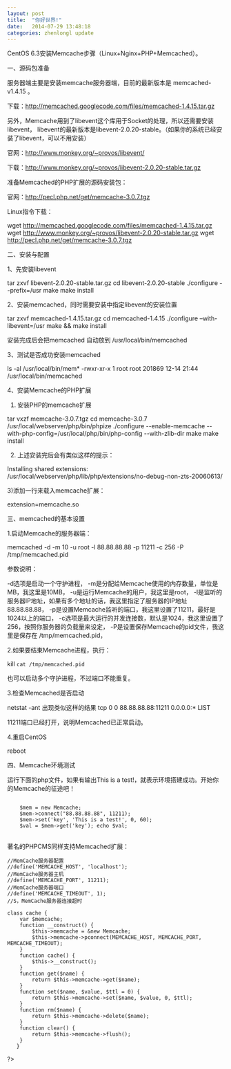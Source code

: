 ```yaml
---
layout: post
title:  "你好世界!"
date:   2014-07-29 13:48:18
categories: zhenlongl update
---
```



CentOS 6.3安装Memcache步骤（Linux+Nginx+PHP+Memcached）。



一、源码包准备


服务器端主要是安装memcache服务器端，目前的最新版本是 memcached-v1.4.15 。

下载：http://memcached.googlecode.com/files/memcached-1.4.15.tar.gz

另外，Memcache用到了libevent这个库用于Socket的处理，所以还需要安装libevent，
libevent的最新版本是libevent-2.0.20-stable。（如果你的系统已经安装了libevent，可以不用安装）

官网：http://www.monkey.org/~provos/libevent/

下载：http://www.monkey.org/~provos/libevent-2.0.20-stable.tar.gz

准备Memcached的PHP扩展的源码安装包：

官网：http://pecl.php.net/get/memcache-3.0.7.tgz

Linux指令下载：

wget http://memcached.googlecode.com/files/memcached-1.4.15.tar.gz
wget http://www.monkey.org/~provos/libevent-2.0.20-stable.tar.gz
wget http://pecl.php.net/get/memcache-3.0.7.tgz


二、安装与配置


1、先安装libevent


tar zxvf libevent-2.0.20-stable.tar.gz cd libevent-2.0.20-stable ./configure --prefix=/usr make make install


2、安装memcached，同时需要安装中指定libevent的安装位置


 tar zxvf memcached-1.4.15.tar.gz cd memcached-1.4.15 ./configure –with-libevent=/usr make && make install


安装完成后会把memcached 自动放到 /usr/local/bin/memcached


3、测试是否成功安装memcached


ls -al /usr/local/bin/mem* -rwxr-xr-x 1 root root 201869 12-14 21:44 /usr/local/bin/memcached


4、安装Memcache的PHP扩展


1) 安装PHP的memcache扩展


 tar vxzf memcache-3.0.7.tgz cd memcache-3.0.7 /usr/local/webserver/php/bin/phpize ./configure --enable-memcache --with-php-config=/usr/local/php/bin/php-config --with-zlib-dir make make install


2) 上述安装完后会有类似这样的提示：


Installing shared extensions: /usr/local/webserver/php/lib/php/extensions/no-debug-non-zts-20060613/


3)添加一行来载入memcache扩展：


extension=memcache.so


三、memcached的基本设置


1.启动Memcache的服务器端：

memcached -d -m 10 -u root -l 88.88.88.88 -p 11211 -c 256 -P /tmp/memcached.pid

参数说明：

-d选项是启动一个守护进程，
-m是分配给Memcache使用的内存数量，单位是MB，我这里是10MB，
-u是运行Memcache的用户，我这里是root，
-l是监听的服务器IP地址，如果有多个地址的话，我这里指定了服务器的IP地址88.88.88.88，
-p是设置Memcache监听的端口，我这里设置了11211，最好是1024以上的端口，
-c选项是最大运行的并发连接数，默认是1024，我这里设置了256，按照你服务器的负载量来设定，
-P是设置保存Memcache的pid文件，我这里是保存在 /tmp/memcached.pid，


2.如果要结束Memcache进程，执行：


kill `cat /tmp/memcached.pid`


也可以启动多个守护进程，不过端口不能重复。


3.检查Memcached是否启动


 netstat -ant 出现类似这样的结果 tcp 0 0 88.88.88.88:11211 0.0.0.0:* LIST


11211端口已经打开，说明Memcached已正常启动。


4.重启CentOS


reboot


四、Memcache环境测试


运行下面的php文件，如果有输出This is a test!，就表示环境搭建成功。开始你的Memcache的征途吧！

<pre>
<code>
    $mem = new Memcache;
    $mem->connect("88.88.88.88", 11211);
    $mem->set('key', 'This is a test!', 0, 60);
    $val = $mem->get('key'); echo $val;
</code>
</pre>

著名的PHPCMS同样支持Memcached扩展：


    //MemCache服务器配置
    //define('MEMCACHE_HOST', 'localhost');
    //MemCache服务器主机
    //define('MEMCACHE_PORT', 11211);
    //MemCache服务器端口
    //define('MEMCACHE_TIMEOUT', 1);
    //S，MemCache服务器连接超时

    class cache {
        var $memcache;
        function __construct() {
            $this->memcache = &new Memcache;
            $this->memcache->pconnect(MEMCACHE_HOST, MEMCACHE_PORT, MEMCACHE_TIMEOUT);
        }
        function cache() {
            $this->__construct();
        }
        function get($name) {
            return $this->memcache->get($name);
        }
        function set($name, $value, $ttl = 0) {
            return $this->memcache->set($name, $value, 0, $ttl);
        }
        function rm($name) {
            return $this->memcache->delete($name);
        }
        function clear() {
            return $this->memcache->flush();
        }
       }
?>
</code>
</pre>